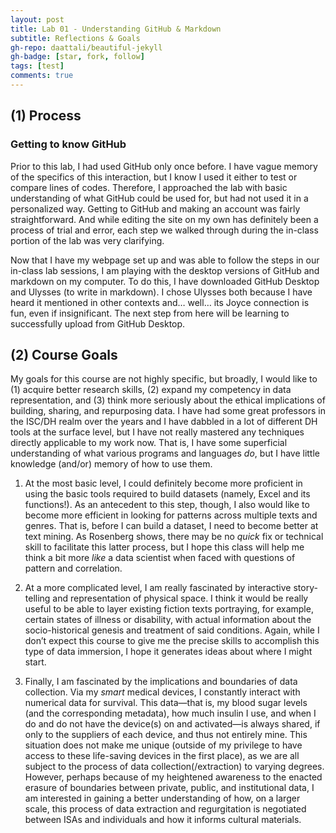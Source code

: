 ```yaml
---
layout: post
title: Lab 01 - Understanding GitHub & Markdown
subtitle: Reflections & Goals
gh-repo: daattali/beautiful-jekyll
gh-badge: [star, fork, follow]
tags: [test]
comments: true
---
```

 

## (1) Process
### Getting to know GitHub
Prior to this lab, I had used GitHub only once before. I have vague memory of the specifics of this interaction, but I know I used it either to test or compare lines of codes. Therefore, I approached the lab with basic understanding of what GitHub could be used for, but had not used it in a personalized way. Getting to GitHub and making an account was fairly straightforward. And while editing the site on my own has definitely been a process of trial and error, each step we walked through during the in-class portion of the lab was very clarifying.

Now that I have my webpage set up and was able to follow the steps in our in-class lab sessions, I am playing with the desktop versions of GitHub and markdown on my computer. To do this, I have downloaded GitHub Desktop and Ulysses (to write in markdown). I chose Ulysses both because I have heard it mentioned in other contexts and… well… its Joyce connection is fun, even if insignificant. The next step from here will be learning to successfully upload from GitHub Desktop. 

## (2) Course Goals
My goals for this course are not highly specific, but broadly, I would like to (1) acquire better research skills, (2) expand my competency in data representation, and (3) think more seriously about the ethical implications of building, sharing, and repurposing data. I have had some great professors in the ISC/DH realm over the years and I have dabbled in a lot of different DH tools at the surface level, but I have not really mastered any techniques directly applicable to my work now. That is, I have some superficial understanding of what various programs and languages *do*, but I have little knowledge (and/or) memory of how to use them.

1. At the most basic level, I could definitely become more proficient in using the basic tools required to build datasets (namely, Excel and its functions!). As an antecedent to this step, though, I also would like to become more efficient in looking for patterns across multiple texts and genres. That is, before I can build a dataset, I need to become better at text mining. As Rosenberg shows, there may be no *quick* fix or technical skill to facilitate this latter process, but I hope this class will help me think a bit more *like* a data scientist when faced with questions of pattern and correlation.

2. At a more complicated level, I am really fascinated by interactive story-telling and representation of physical space. I think it would be really useful to be able to layer existing fiction texts portraying, for example, certain states of illness or disability, with actual information about the socio-historical genesis and treatment of said conditions. Again, while I don’t expect this course to give me the precise skills to accomplish this type of data immersion, I hope it generates ideas about where I might start.

3. Finally, I am fascinated by the implications and boundaries of data collection. Via my *smart* medical devices, I constantly interact with numerical data for survival. This data—that is, my blood sugar levels (and the corresponding metadata), how much insulin I use, and when I do and do not have the device(s) on and activated—is always shared, if only to the suppliers of each device, and thus not entirely mine. This situation does not make me unique (outside of my privilege to have access to these life-saving devices in the first place), as we are all subject to the process of data collection(/extraction) to varying degrees. However, perhaps because of my heightened awareness to the enacted erasure of boundaries between private, public, and institutional data, I am interested in gaining a better understanding of how, on a larger scale, this process of data extraction and regurgitation is negotiated between ISAs and individuals and how it informs cultural materials.

